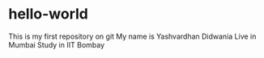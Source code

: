 # hello-world
This is my first repository on git
My name is Yashvardhan Didwania
Live  in Mumbai
Study in IIT Bombay
